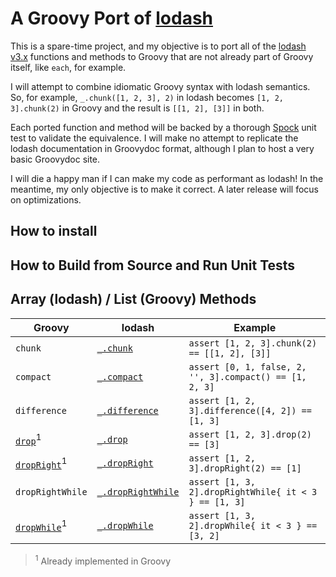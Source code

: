 # A Groovy Port of [lodash](https://lodash.com/)

This is a spare-time project, and my objective is to port all of the [lodash v3.x](https://lodash.com/) functions and methods to Groovy that are not already part of Groovy itself, like `each`, for example.

I will attempt to combine idiomatic Groovy syntax with lodash semantics. So, for example, `_.chunk([1, 2, 3], 2)` in lodash becomes `[1, 2, 3].chunk(2)` in Groovy and the result is `[[1, 2], [3]]` in both.

Each ported function and method will be backed by a thorough [Spock]() unit test to validate the equivalence. I will make no attempt to replicate the lodash documentation in Groovydoc format, although I plan to host a very basic Groovydoc site.

I will die a happy man if I can make my code as performant as lodash! In the meantime, my only objective is to make it correct. A later release will focus on optimizations.

## How to install

## How to Build from Source and Run Unit Tests

## Array (lodash) / List (Groovy) Methods

| Groovy | lodash | Example |
| --- | --- | --- |
| `chunk` | [`_.chunk`](https://lodash.com/docs#chunk) | `assert [1, 2, 3].chunk(2) == [[1, 2], [3]]` |
| `compact` | [`_.compact`](https://lodash.com/docs#compact) | `assert [0, 1, false, 2, '', 3].compact() == [1, 2, 3]` |
| `difference` | [`_.difference`](https://lodash.com/docs#difference) | `assert [1, 2, 3].difference([4, 2]) == [1, 3]` |
| [`drop`](http://docs.groovy-lang.org/latest/html/groovy-jdk/java/util/List.html#drop%28int%29)<sup>1</sup> | [`_.drop`](https://lodash.com/docs#drop) | `assert [1, 2, 3].drop(2) == [3]` |
| [`dropRight`](http://docs.groovy-lang.org/latest/html/groovy-jdk/java/util/List.html#dropRight%28int%29)<sup>1</sup> | [`_.dropRight`](https://lodash.com/docs#dropRight) | `assert [1, 2, 3].dropRight(2) == [1]` |
| `dropRightWhile` | [`_.dropRightWhile`](https://lodash.com/docs#dropRightWhile) | `assert [1, 3, 2].dropRightWhile{ it < 3 } == [1, 3]` |
| [`dropWhile`](http://docs.groovy-lang.org/latest/html/groovy-jdk/java/util/List.html#dropWhile%28groovy.lang.Closure%29)<sup>1</sup> | [`_.dropWhile`](https://lodash.com/docs#dropWhile) | `assert [1, 3, 2].dropWhile{ it < 3 } == [3, 2]` |

> <sup>1</sup> Already implemented in Groovy
